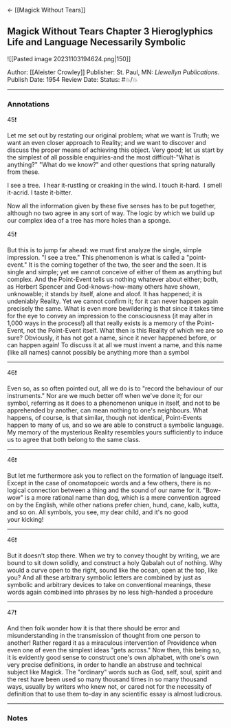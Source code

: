 <- [[Magick Without Tears]]

## Magick Without Tears Chapter 3 Hieroglyphics Life and Language Necessarily Symbolic

![[Pasted image 20231103194624.png|150]]

Author: [[Aleister Crowley]]
Publisher: St. Paul, MN: _Llewellyn Publications_.
Publish Date: 1954
Review Date:
Status: #💥/💥

___

### Annotations

45❗️

Let me set out by restating our original problem; what we want is Truth; we want an even closer approach to Reality; and we want to discover and discuss the proper means of achieving this object. Very good; let us start by the simplest of all possible enquiries-and the most difficult-"What is anything?" "What do we know?" and other questions that spring naturally from these. 

I see a tree. 
I hear it-rustling or creaking in the wind. 
I touch it-hard. 
I smell it-acrid. 
I taste it-bitter. 

Now all the information given by these five senses has to be put together, although no two agree in any sort of way. The logic by which we build up our complex idea of a tree has more holes than a sponge.

45❗️

But this is to jump far ahead: we must first analyze the single, simple impression. "I see a tree." This phenomenon is what is called a "point-event." It is the coming together of the two, the seer and the seen. It is single and simple; yet we cannot conceive of either of them as anything but complex. And the Point-Event tells us nothing whatever about either; both, as Herbert Spencer and God-knows-how-many others have shown, unknowable; it stands by itself, alone and aloof. It has happened; it is undeniably Reality. Yet we cannot confirm it; for it can never happen again precisely the same. What is even more bewildering is that since it takes time for the eye to convey an impression to the consciousness (it may alter in 1,000 ways in the process!) all that really exists is a memory of the Point-Event, not the Point-Event itself. What then is this Reality of which we are so sure? Obviously, it has not got a name, since it never happened before, or can happen again! To discuss it at all we must invent a name, and this name (like all names) cannot possibly be anything more than a symbol

___

46❗️

Even so, as so often pointed out, all we do is to "record the behaviour of our instruments." Nor are we much better off when we've done it; for our symbol, referring as it does to a phenomenon unique in itself, and not to be apprehended by another, can mean nothing to one's neighbours. What happens, of course, is that similar, though not identical, Point-Events happen to many of us, and so we are able to construct a symbolic language. My memory of the mysterious Reality resembles yours sufficiently to induce us to agree that both belong to the same class.

___

46❗️

But let me furthermore ask you to reflect on the formation of language itself. Except in the case of onomatopoeic words and a few others, there is no logical connection between a thing and the sound of our name for it. "Bow-wow" is a more rational name than dog, which is a mere convention agreed on by the English, while other nations prefer chien, hund, cane, kalb, kutta, and so on. All symbols, you see, my dear child, and it's no good your kicking!

___

46❗️

But it doesn't stop there. When we try to convey thought by writing, we are bound to sit down solidly, and construct a holy Qabalah out of nothing. Why would a curve open to the right, sound like the ocean, open at the top, like you? And all these arbitrary symbolic letters are combined by just as symbolic and arbitrary devices to take on conventional meanings, these words again combined into phrases by no less high-handed a procedure

___

47❗️

And then folk wonder how it is that there should be error and misunderstanding in the transmission of thought from one person to another! Rather regard it as a miraculous intervention of Providence when even one of even the simplest ideas "gets across." Now then, this being so, it is evidently good sense to construct one's own alphabet, with one's own very precise definitions, in order to handle an abstruse and technical subject like Magick. The "ordinary" words such as God, self, soul, spirit and the rest have been used so many thousand times in so many thousand ways, usually by writers who knew not, or cared not for the necessity of definition that to use them to-day in any scientific essay is almost ludicrous.

___

### Notes

